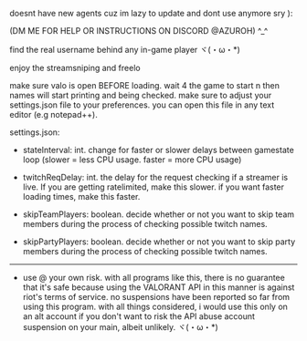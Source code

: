 doesnt have new agents cuz im lazy to update and dont use anymore sry ):

(DM ME FOR HELP OR INSTRUCTIONS ON DISCORD @AZUROH) ^_^

find the real username behind any in-game player ヾ(・ω・*)

enjoy the streamsniping and freelo 

make sure valo is open BEFORE loading. wait 4 the game to start n then names will start printing and being checked. make sure to adjust your settings.json file to your preferences. you can open this file in any text editor (e.g notepad++).

settings.json:

- stateInterval: int. change for faster or slower delays between gamestate loop (slower = less CPU usage. faster = more CPU usage)

- twitchReqDelay: int. the delay for the request checking if a streamer is live. If you are getting ratelimited, make this slower. if you want faster loading times, make this faster.

- skipTeamPlayers: boolean. decide whether or not you want to skip team members during the process of checking possible twitch names.

- skipPartyPlayers: boolean. decide whether or not you want to skip party members during the process of checking possible twitch names.

- ---------------------------------------------------------------- ---------------------------------------------------------------- ---------------------------------------------------------------- -------------------------------------------------------------------

- use @ your own risk. with all programs like this, there is no guarantee that it's safe because using the VALORANT API in this manner is against riot's terms of service. no suspensions have been reported so far from using this program. with all things considered, i would use this only on an alt account if you don't want to risk the API abuse account suspension on your main, albeit unlikely. ヾ(・ω・*)


